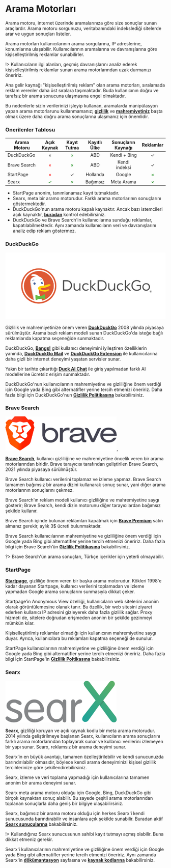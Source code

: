 # Arama Motorları

Arama motoru, internet üzerinde aramalarınıza göre size sonuçlar sunan araçlardır. Arama motoru sorgunuzu, veritabanındaki indekslediği sitelerde arar ve uygun sonuçları listeler.

Arama motorları kullanıcılarının arama sorgularına, IP adreslerine, konumlarına ulaşabilir. Kullanıcılarının aramalarına ve davranışlarına göre kişiselleştirilmiş reklamlar sunabilirler.

!> Kullanıcıların ilgi alanları, geçmiş davranışlarını analiz ederek kişiselleştirilmiş reklamlar sunan arama motorlarından uzak durmanızı öneririz. 

Ana gelir kaynağı "kişiselleştirilmiş reklam" olan arama motorları, sıralamada reklam verenler daha üst sıralara taşımaktadır. Buda kullanıcının doğru ve tarafsız bir arama sonucuna ulaşmasına engel olmaktadır.

Bu nedenlerle sizin verilerinizi işleyip kullanan, aramalarda manipülasyon yapan arama motorlarunu kullanmamanız;  [**gizlilik**](https://guvendekal.org/#/gizlilik) ve [**mahremiyetiniz**](https://guvendekal.org/#/mahremiyet) başta olmak üzere daha doğru arama sonuçlarına ulaşmanız için önemlidir.

### Önerilenler Tablosu

| Arama Motoru     | Açık Kaynak       |  Kayıt Tutma     | Kayıtlı Ülke | Sonuçların Kaynağı | Reklamlar  |       
| ---------------- |:----------------:| :---------------:| :------------:| :----------------:| :---------:| 
| DuckDuckGo        | × | <span style="color: green;">×</span> | ABD          | Kendi + Bing     | ✓       |
| Brave Search      | <span style="color: red;">×</span> | <span style="color: green;">×</span> | ABD          | Kendi indeksi    | ✓      |
| StartPage         | <span style="color: red;">×</span> | ✓     | Hollanda     | Google           | <span style="color: green;">×</span>      |
| Searx             | <span style="color: green;">✓</span> | <span style="color: green;">×</span> | Bağımsız | Meta Arama | <span style="color: green;">×</span>      |

* StartPage anonim, tanımlanamaz kayıt tutmaktadır.
* Searx, meta bir aramo motorudur. Farklı arama motorlarının sonuçlarını göstermektedir.
* DuckDuckGo'nun arama motoru kapalı kaynaktır. Ancak bazı istemcileri açık kaynaktır, [**buradan**](https://duckduckgo.com/duckduckgo-help-pages/open-source/opensource-overview/) kontrol edebilirsiniz.
* DuckDuckGo ve Brave Search'in kullanıcılarına sunduğu reklamlar, kapatılabilmektedir. Aynı zamanda kullanıcıların veri ve davranışlarını analiz edip reklam göstermez.

### DuckDuckGo

![DuckDuckGo](images/duckduckgo.png)

Gizlilik ve mahremiyetinize önem veren [**DuckDuckGo**](https://duckduckgo.com/) 2008 yılında piyasaya sürülmüştür. Arama bazlı reklam modeli sunan DuckDuckGo'da isteğe bağlı reklamlarıda kapatma seçeneğide sunmaktadır.

DuckDuckGo, [**Bangs!**](https://duckduckgo.com/bangs?q=) gibi kullanıcı deneyimini iyileştiren özelliklerin yanında, [**DuckDuckGo Mail**](https://duckduckgo.com/email) ve [**DuckDuckGo Extension**](https://duckduckgo.com/duckduckgo-help-pages/desktop/adding-duckduckgo-to-your-browser/) ile kullanıcılarına daha gizli bir internet deneyimi yaşatan servisler sunar. 

Yakın bir tarihte çıkarttığı [**Duck AI Chat**](https://duck.ai) ile giriş yapılmadan farklı AI modellerine ücretsiz erişim sunmaktadır.

DuckDuckGo'nun kullanıcılarının mahremiyetine ve gizliliğine önem verdiği için Google yada Bing gibi alternatifler yerine tercih etmenizi öneririz. Daha fazla bilgi için DuckDuckGo'nun [**Gizlilik Politikasına**](https://duckduckgo.com/privacy) bakabilirsiniz.

### Brave Search

<img src="docs/images/brave.png" alt="Brave Search" width="350">,

[**Brave Search**](https://search.brave.com/), kullanıcı gizliliğine ve mahremiyetine öncelik veren bir arama motorlarından biridir. Brave tarayıcısı tarafından geliştirilen Brave Search, 2021 yılında piyasaya sürülmüştür. 

Brave Search kullanıcı verilerini toplamaz ve izleme yapmaz. Brave Search tamamen bağımsız bir arama dizini kullanarak sonuç sunar, yani diğer arama motorlarının sonuçlarını çekmez.

Brave Search'ın reklam modeli kullanıcı gizliliğine ve mahremiyetine saygı gösterir; Brave Search, kendi dizin motorunu diğer tarayıcılardan bağımsız şekilde kullanır.

Brave Search içinde bulunan reklamları kapatmak için [**Brave Premium**](https://account.brave.com/?intent=checkout&product=search) satın almanız gerekir, aylık 3$ ücreti bulunmaktadır.

Brave Search kullanıcılarının mahremiyetine ve gizliliğine önem verdiği için Google yada Bing gibi alternatifler yerine tercih etmenizi öneririz. Daha fazla bilgi için Brave Search’ün [**Gizlilik Politikasına**](https://search.brave.com/help/privacy-policy) bakabilirsiniz.

?> Brave Search'ün arama sonuçları, Türkçe içerikler için yeterli olmayabilir.

### StartPage

[**Startpage**](https://www.startpage.com/), gizliliğe önem veren bir başka arama motorudur. Kökleri 1998'e kadar dayanan Startpage, kullanıcı verilerini toplamadan ve izleme yapmadan Google arama sonuçlarını sunmasıyla dikkat çeker. 

Startpage’in Anonymous View özelliği, kullanıcıların web sitelerini anonim olarak görüntülemesine olanak tanır. Bu özellik, bir web sitesini ziyaret ederken kullanıcı IP adresini gizleyerek daha fazla gizlilik sağlar. Proxy hizmeti de, sitelere doğrudan erişmeden anonim bir şekilde gezinmeyi mümkün kılar.

Kişiselleştirilmiş reklamlar olmadığı için kullanıcının mahremiyetine saygı duyar. Ayrıca, kullanıcılara bu reklamları kapatma seçeneği de sunulur.

StartPage kullanıcılarının mahremiyetine ve gizliliğine önem verdiği için Google yada Bing gibi alternatifler yerine tercih etmenizi öneririz. Daha fazla bilgi için StartPage'in [**Gizlilik Poltikasına**](https://www.startpage.com/en/privacy-policy) bakabilirsiniz.

### Searx

<img src="docs/images/searx.png" alt="Searx" width="350">

**Searx**, gizliliği koruyan ve açık kaynak kodlu bir meta arama motorudur. 2014 yılında geliştirilmeye başlanan Searx, kullanıcıların arama sonuçlarını farklı arama motorlarından toplayarak sunar ve kullanıcı verilerini izlemeyen bir yapı sunar. Searx, reklamsız bir arama deneyimi sunar.

Searx’in en büyük avantajı, tamamen özelleştirilebilir ve kendi sunucunuzda barındırılabilir olmasıdır, böylece kendi arama deneyiminizi kişisel gizlilik tercihlerinize göre şekillendirebilirsiniz.

Searx, izleme ve veri toplama yapmadığı için kullanıcılarına tamamen anonim bir arama deneyimi sunar. 

Searx meta arama motoru olduğu için Google, Bing, DuckDuckGo gibi birçok kaynaktan sonuç alabilir. Bu sayede çeşitli arama motorlarından toplanan sonuçlarla daha geniş bir bilgiye ulaşabilirsiniz. 

Searx, bağımsız bir arama motoru olduğu için herkes Searx'i kendi sunucusunda barındırabilir ve insanlara açık şekilde sunabilir. Buradan aktif [**Searx sunucularına**](https://searx.space/) bakabilirsiniz.

!> Kullandığınız Searx sunucusunun sahibi kayıt tutmayı açmış olabilir. Buna dikkat etmeniz gerekir.

Searx'i kullanıcılarının mahremiyetine ve gizliliğine önem verdiği için Google yada Bing gibi alternatifler yerine tercih etmenizi öneririz. Aynı zamanda Searx'in [**dökümantasyon**](https://docs.searxng.org/) sayfasına ve [**kaynak kodlarına**](https://github.com/searxng/searxng) bakabilirsiniz.




